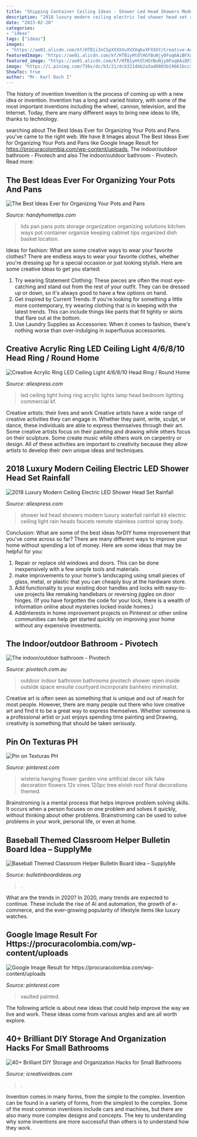 ```yaml
---
title: "Shipping Container Ceiling Ideas - Shower Led Head Showers Modern Luxury Waterfall Rainfall Kit Electric Ceiling Light Rain Heads Faucets Remote Stainless Control Spray Body"
description: "2018 luxury modern ceiling electric led shower head set rainfall"
date: "2023-02-20"
categories:
- "ideas"
tags: ["ideas"]
images:
- "https://ae01.alicdn.com/kf/HTB1i3nCSpXXXXXvXVXXq6xXFXXXY/Creative-Acrylic-Ring-LED-Ceiling-Light-4-6-8-10-Head-Ring-Round-Home-Living-Room.jpg"
featuredImage: "https://ae01.alicdn.com/kf/HTB1yHtOlHGYBuNjy0Foq6AiBFXaf/2018-Luxury-Modern-Ceiling-Electric-LED-Shower-Head-Set-Rainfall-Waterfall-Shower-Kit-Faucets-with-6.jpg"
featured_image: "https://ae01.alicdn.com/kf/HTB1yHtOlHGYBuNjy0Foq6AiBFXaf/2018-Luxury-Modern-Ceiling-Electric-LED-Shower-Head-Set-Rainfall-Waterfall-Shower-Kit-Faucets-with-6.jpg"
image: "https://i.pinimg.com/736x/dc/b3/21/dcb3214bb2a3ad0803b19661bcc31f08.jpg"
ShowToc: true
author: "Mr. Karl Dach I"
---
```



The history of invention
Invention is the process of coming up with a new idea or invention. Invention has a long and varied history, with some of the most important inventions including the wheel, cannon, television, and the Internet. Today, there are many different ways to bring new ideas to life, thanks to technology.

	

		
searching about The Best Ideas Ever for Organizing Your Pots and Pans you've came to the right web. We have 8 Images about The Best Ideas Ever for Organizing Your Pots and Pans like Google Image Result for https://procuracolombia.com/wp-content/uploads, The indoor/outdoor bathroom - Pivotech and also The indoor/outdoor bathroom - Pivotech. Read more:
		
    
## The Best Ideas Ever For Organizing Your Pots And Pans

<img loading=lazy src="http://handyhometips.com/wp-content/uploads/2017/02/Keep-lids-in-one-location-with-a-dish-pan-or-other-basket-type-container.jpg" onerror="this.onerror=null;this.src='https://tse3.mm.bing.net/th?id=OIP.gUA6MbqckIVgQBdAHKMVCwHaJ4&amp;pid=15.1';" alt="The Best Ideas Ever for Organizing Your Pots and Pans">

_Source: handyhometips.com_

>lids pan pans pots storage organization organizing solutions kitchen ways pot container organize keeping cabinet tips organized dish basket location. 

	

Ideas for fashion: What are some creative ways to wear your favorite clothes?
There are endless ways to wear your favorite clothes, whether you're dressing up for a special occasion or just looking stylish. Here are some creative ideas to get you started: 
1. Try wearing Statement Clothing: These pieces are often the most eye-catching and stand out from the rest of your outfit. They can be dressed up or down, so it's always good to have a few options on hand. 
2. Get inspired by Current Trends: If you're looking for something a little more contemporary, try wearing clothing that is in keeping with the latest trends. This can include things like pants that fit tightly or skirts that flare out at the bottom. 
3. Use Laundry Supplies as Accessories: When it comes to fashion, there's nothing worse than over-indulging in superfluous accessories.

    
## Creative Acrylic Ring LED Ceiling Light 4/6/8/10 Head Ring / Round Home

<img loading=lazy src="https://ae01.alicdn.com/kf/HTB1i3nCSpXXXXXvXVXXq6xXFXXXY/Creative-Acrylic-Ring-LED-Ceiling-Light-4-6-8-10-Head-Ring-Round-Home-Living-Room.jpg" onerror="this.onerror=null;this.src='https://tse4.mm.bing.net/th?id=OIP.HRRpF_S902-rBEubJV7hVwHaHa&amp;pid=15.1';" alt="Creative Acrylic Ring LED Ceiling Light 4/6/8/10 Head Ring / Round Home">

_Source: aliexpress.com_

>led ceiling light living ring acrylic lights lamp head bedroom lighting commercial kf. 

	

Creative artists: their lives and work
Creative artists have a wide range of creative activities they can engage in. Whether they paint, write, sculpt, or dance, these individuals are able to express themselves through their art. Some creative artists focus on their painting and drawing while others focus on their sculpture. Some create music while others work on carpentry or design. All of these activities are important to creativity because they allow artists to develop their own unique ideas and techniques.

    
## 2018 Luxury Modern Ceiling Electric LED Shower Head Set Rainfall

<img loading=lazy src="https://ae01.alicdn.com/kf/HTB1yHtOlHGYBuNjy0Foq6AiBFXaf/2018-Luxury-Modern-Ceiling-Electric-LED-Shower-Head-Set-Rainfall-Waterfall-Shower-Kit-Faucets-with-6.jpg" onerror="this.onerror=null;this.src='https://tse1.mm.bing.net/th?id=OIP.c4qsstw4AuGYm5JDrTss5QHaHa&amp;pid=15.1';" alt="2018 Luxury Modern Ceiling Electric LED Shower Head Set Rainfall">

_Source: aliexpress.com_

>shower led head showers modern luxury waterfall rainfall kit electric ceiling light rain heads faucets remote stainless control spray body. 

	

Conclusion: What are some of the best ideas forDIY home improvement that you've come across so far?
There are many different ways to improve your home without spending a lot of money. Here are some ideas that may be helpful for you: 
1. Repair or replace old windows and doors. This can be done inexpensively with a few simple tools and materials. 
2. make improvements to your home's landscaping using small pieces of glass, metal, or plastic that you can cheaply buy at the hardware store. 
3. Add functionality to your existing door handles and locks with easy-to-use projects like remaking handlebars or reversing jiggles on door hinges. (If you have forgotten the code for your lock, there is a wealth of information online about mysteries locked inside homes.) 
4. Addinterests in home improvement projects on Pinterest or other online communities can help get started quickly on improving your home without any expensive investments.

    
## The Indoor/outdoor Bathroom - Pivotech

<img loading=lazy src="http://www.pivotech.com.au/wp-content/uploads/2014/08/minimalist-bathrooms.jpg" onerror="this.onerror=null;this.src='https://tse3.mm.bing.net/th?id=OIP.6IfmxOPm8hoiEtU8WJq0DgHaLL&amp;pid=15.1';" alt="The indoor/outdoor bathroom - Pivotech">

_Source: pivotech.com.au_

>outdoor indoor bathroom bathrooms pivotech shower open inside outside space ensuite courtyard incorporate banheiro minimalist. 

	

Creative art is often seen as something that is unique and out of reach for most people. However, there are many people out there who love creative art and find it to be a great way to express themselves. Whether someone is a professional artist or just enjoys spending time painting and Drawing, creativity is something that should be taken seriously.

    
## Pin On Texturas PH

<img loading=lazy src="https://i.pinimg.com/736x/dc/b3/21/dcb3214bb2a3ad0803b19661bcc31f08.jpg" onerror="this.onerror=null;this.src='https://tse1.mm.bing.net/th?id=OIP.wTCESpmRBSthRgrh3U-w5QHaHa&amp;pid=15.1';" alt="Pin on Texturas PH">

_Source: pinterest.com_

>wisteria hanging flower garden vine artificial decor silk fake decoration flowers 12x vines 120pc tree elvish roof floral decorations themed. 

	

Brainstroming is a mental process that helps improve problem solving skills. It occurs when a person focuses on one problem and solves it quickly, without thinking about other problems. Brainstroming can be used to solve problems in your work, personal life, or even at home.

    
## Baseball Themed Classroom Helper Bulletin Board Idea – SupplyMe

<img loading=lazy src="https://cdn.shopify.com/s/files/1/1418/0968/products/We-All-Pitch-In_grande.jpg?v=1522781592" onerror="this.onerror=null;this.src='https://tse1.mm.bing.net/th?id=OIP.Tx9suHTyx7XULbZEWB9wMwAAAA&amp;pid=15.1';" alt="Baseball Themed Classroom Helper Bulletin Board Idea – SupplyMe">

_Source: bulletinboardideas.org_

>. 

	

What are the trends in 2020?
In 2020, many trends are expected to continue. These include the rise of AI and automation, the growth of e-commerce, and the ever-growing popularity of lifestyle items like luxury watches.

    
## Google Image Result For Https://procuracolombia.com/wp-content/uploads

<img loading=lazy src="https://i.pinimg.com/736x/23/10/43/231043e6cedad9f933fcc2623f12b886.jpg" onerror="this.onerror=null;this.src='https://tse4.mm.bing.net/th?id=OIP.36pxG7LYDiV1jy9ysMDlKAHaLH&amp;pid=15.1';" alt="Google Image Result for https://procuracolombia.com/wp-content/uploads">

_Source: pinterest.com_

>vaulted painted. 

	

The following article is about new ideas that could help improve the way we live and work. These ideas come from various angles and are all worth explore.

    
## 40+ Brilliant DIY Storage And Organization Hacks For Small Bathrooms

<img loading=lazy src="https://www.icreativeideas.com/wp-content/uploads/2016/01/bathroom32.jpg" onerror="this.onerror=null;this.src='https://tse4.mm.bing.net/th?id=OIP.14e_HHUpAXKMwBfNnD1FXgHaJ3&amp;pid=15.1';" alt="40+ Brilliant DIY Storage and Organization Hacks for Small Bathrooms">

_Source: icreativeideas.com_

>. 

	

Invention comes in many forms, from the simple to the complex.
Invention can be found in a variety of forms, from the simplest to the complex. Some of the most common inventions include cars and machines, but there are also many more complex designs and concepts. The key to understanding why some inventions are more successful than others is to understand how they work.

